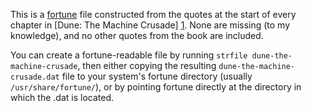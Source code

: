 This is a [fortune] file constructed from the quotes at the start of every
chapter in [Dune: The Machine Crusade] [1]. None are missing (to my knowledge),
and no other quotes from the book are included.

You can create a fortune-readable file by running `strfile
dune-the-machine-crusade`, then either copying the resulting
`dune-the-machine-crusade.dat` file to your system's fortune directory (usually
`/usr/share/fortune/`), or by pointing fortune directly at the directory in
which the .dat is located.

[fortune]: http://en.wikipedia.org/wiki/Fortune_%28Unix%29
[1]: http://en.wikipedia.org/wiki/The_Machine_Crusade
